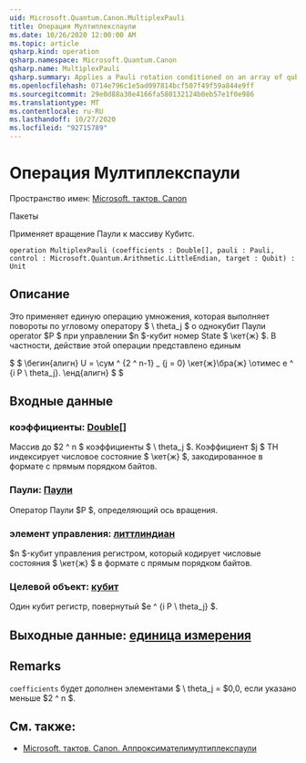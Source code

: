 ```yaml
---
uid: Microsoft.Quantum.Canon.MultiplexPauli
title: Операция Мултиплекспаули
ms.date: 10/26/2020 12:00:00 AM
ms.topic: article
qsharp.kind: operation
qsharp.namespace: Microsoft.Quantum.Canon
qsharp.name: MultiplexPauli
qsharp.summary: Applies a Pauli rotation conditioned on an array of qubits.
ms.openlocfilehash: 0714e796c1e5ad097814bcf507f49f59a844e9ff
ms.sourcegitcommit: 29e0d88a30e4166fa580132124b0eb57e1f0e986
ms.translationtype: MT
ms.contentlocale: ru-RU
ms.lasthandoff: 10/27/2020
ms.locfileid: "92715789"
---
```

# <a name="multiplexpauli-operation"></a>Операция Мултиплекспаули

Пространство имен: [Microsoft. тактов. Canon](xref:Microsoft.Quantum.Canon)

Пакеты [](https://nuget.org/packages/)


Применяет вращение Паули к массиву Кубитс.

```qsharp
operation MultiplexPauli (coefficients : Double[], pauli : Pauli, control : Microsoft.Quantum.Arithmetic.LittleEndian, target : Qubit) : Unit
```


## <a name="description"></a>Описание

Это применяет единую операцию умножения, которая выполняет повороты по угловому оператору $ \ theta_j $ о однокубит Паули operator $P $ при управлении $n $-кубит номер State $ \кет{ж} $.
В частности, действие этой операции представлено единым

$ $ \бегин{алигн} U = \сум ^ {2 ^ n-1} _ {j = 0} \кет{ж}\бра{ж} \отимес e ^ {i P \ theta_j}.
\енд{алигн} $ $

## <a name="input"></a>Входные данные

### <a name="coefficients--double"></a>коэффициенты: [Double](xref:microsoft.quantum.lang-ref.double)[]

Массив до $2 ^ n $ коэффициенты $ \ theta_j $. Коэффициент $j $ TH индексирует числовое состояние $ \кет{ж} $, закодированное в формате с прямым порядком байтов.


### <a name="pauli--pauli"></a>Паули: [Паули](xref:microsoft.quantum.lang-ref.pauli)

Оператор Паули $P $, определяющий ось вращения.


### <a name="control--littleendian"></a>элемент управления: [литтлиндиан](xref:Microsoft.Quantum.Arithmetic.LittleEndian)

$n $-кубит управления регистром, который кодирует числовые состояния $ \кет{ж} $ в формате с прямым порядком байтов.


### <a name="target--qubit"></a>Целевой объект: [кубит](xref:microsoft.quantum.lang-ref.qubit)

Один кубит регистр, повернутый $e ^ {i P \ theta_j} $.



## <a name="output--unit"></a>Выходные данные: [единица измерения](xref:microsoft.quantum.lang-ref.unit)



## <a name="remarks"></a>Remarks

`coefficients` будет дополнен элементами $ \ theta_j = $0,0, если указано меньше $2 ^ n $.

## <a name="see-also"></a>См. также:

- [Microsoft. тактов. Canon. Аппроксимателимултиплекспаули](xref:Microsoft.Quantum.Canon.ApproximatelyMultiplexPauli)